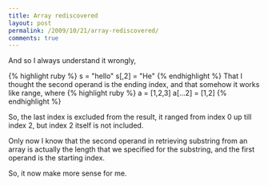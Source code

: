 ```yaml
---
title: Array rediscovered
layout: post
permalink: /2009/10/21/array-rediscovered/
comments: true
---
```

And so I always understand it wrongly,

{% highlight ruby %}
  s = "hello"
  s[,2] = "He"
{% endhighlight %}
That I thought the second operand is the ending index, and that somehow it works like range, where
{% highlight ruby %}
  a = [1,2,3]
  a[...2] = [1,2]
{% endhighlight %}

So, the last index is excluded from the result, it ranged from index 0 up till index 2, but index 2 itself is not included.

Only now I know that the second operand in retrieving substring from an array is actually the length that we specified for the substring, and the first operand is the starting index.

So, it now make more sense for me.
